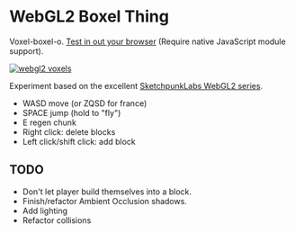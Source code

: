 # WebGL2 Boxel Thing

Voxel-boxel-o. [Test in out your browser](https://mrspeaker.github.io/webgl2-voxels) (Require native JavaScript module support).

[![webgl2 voxels](https://user-images.githubusercontent.com/129330/37745057-24c43900-2d49-11e8-8f2a-eeda1d3072d7.png)](https://mrspeaker.github.io/webgl2-voxels)

Experiment based on the excellent [SketchpunkLabs WebGL2 series](https://www.youtube.com/channel/UCSnyjB_8iVxi2ZAfn_1L6tA).

* WASD move (or ZQSD for france)
* SPACE jump (hold to "fly")
* E regen chunk
* Right click: delete blocks
* Left click/shift click: add block

## TODO

* Don't let player build themselves into a block.
* Finish/refactor Ambient Occlusion shadows.
* Add lighting
* Refactor collisions
